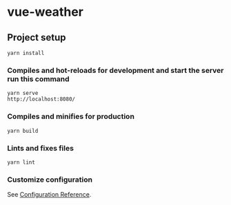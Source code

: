# vue-weather

## Project setup
```
yarn install
```

### Compiles and hot-reloads for development and start the server run this command
```
yarn serve
http://localhost:8080/
```

### Compiles and minifies for production
```
yarn build
```

### Lints and fixes files
```
yarn lint
```

### Customize configuration
See [Configuration Reference](https://cli.vuejs.org/config/).